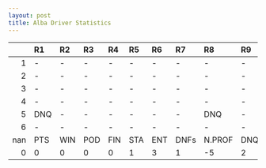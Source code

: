 ```yaml
---
layout: post 
title: Alba Driver Statistics
--- 
```


|     | R1   | R2   | R3   | R4   | R5   | R6   | R7   | R8     | R9   | R10   | R11   | R12   | Points   | Pos   |
|----:|:-----|:-----|:-----|:-----|:-----|:-----|:-----|:-------|:-----|:------|:------|:------|:---------|:------|
|   1 | -    | -    | -    | -    | -    | -    | -    | -      | -    | -     | -     | -     | nan      | nan   |
|   2 | -    | -    | -    | -    | -    | -    | -    | -      | -    | -     | -     | -     | 47.0     | 10.0  |
|   3 | -    | -    | -    | -    | -    | -    | -    | -      | -    | -     | -     | -     | 81.0     | 5.0   |
|   4 | -    | -    | -    | -    | -    | -    | -    | -      | -    | -     | -     | -     | 120.0    | 3.0   |
|   5 | DNQ  | -    | -    | -    | -    | -    | -    | DNQ    | -    | DNF   | -     | -     | 100.0    | 3.0   |
|   6 | -    | -    | -    | -    | -    | -    | -    | -      | -    | nan   | nan   | nan   | 84.0     | 3.0   |
| nan | PTS  | WIN  | POD  | FIN  | STA  | ENT  | DNFs | N.PROF | DNQ  | %FIN  | PPR   | BST   | CHA      | RNK   |
|   0 | 0    | 0    | 0    | 0    | 1    | 3    | 1    | -5     | 2    | 0.0   | 0.0   | 0     | 0.0      | 56.0  |